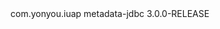 <dependency>
	<groupId>com.yonyou.iuap</groupId>
	<artifactId>metadata-jdbc</artifactId>
	<version>3.0.0-RELEASE</version>
</dependency>